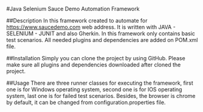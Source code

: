 
#Java Selenium Sauce Demo Automation Framework

##Description
In this framework created to automate for https://www.saucedemo.com web address. It is written with JAVA - SELENIUM - JUNIT and also Gherkin.
In this framework only contains basic test scenarios. All needed plugins and dependencies are added on POM.xml file.

##Installation
Simply you can clone the project by using GitHub. Please make sure all plugins and dependencies downloaded after cloned the project.

##Usage
There are three runner classes for executing the framework, first one is for Windows operating system, second one is for IOS operating system, last one is for failed test scenarios. Besides, the browser is chrome by default, it can be changed from configuration.properties file.    




